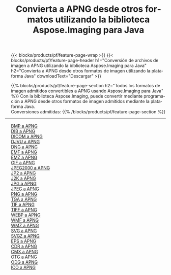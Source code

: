 ﻿---
title: Convierta a APNG desde otros formatos utilizando la biblioteca Aspose.Imaging para Java 
weight: 3920
url: /es/java/conversion/to/apng 
lang: es
langdirlevel: 2
locales: zh-hans,ja,it,ru,de,es,fr,nl,id,lt,pl,pt,vi,tr,ko,zh-hant,ar,hi,th,sv,cs,uk,he
description: Usando Aspose.Imaging puede convertir a APNG desde otros formatos usando Java
---

{{< blocks/products/pf/feature-page-wrap >}}
{{< blocks/products/pf/feature-page-header h1="Conversión de archivos de imagen a APNG utilizando la biblioteca Aspose.Imaging para Java" h2="Convierta a APNG desde otros formatos de imagen utilizando la plataforma Java" downloadText="Descargar" >}}


{{% blocks/products/pf/feature-page-section  h2="Todos los formatos de imagen admitidos convertibles a APNG usando Aspose.Imaging para Java" %}}
Con la biblioteca Aspose.Imaging, puede convertir mediante programación a APNG desde otros formatos de imagen admitidos mediante la plataforma Java.
<br/>
Conversiones admitidas:
{{% /blocks/products/pf/feature-page-section %}}
<div class="container-fluid productfamilypage bg-gray">
    <div class="convertypes bg-gray agp-content section">
        <div class="container">
		<hr style="margin-left:-20px;"/>
		<div class="row other-converters">
		    <div class='col-md-2 other-converter remove-lp remove-rp'><a href="/imaging/es/java/conversion/bmp-to-apng" >BMP a APNG</a></div>
<div class='col-md-2 other-converter remove-lp remove-rp'><a href="/imaging/es/java/conversion/dib-to-apng" >DIB a APNG</a></div>
<div class='col-md-2 other-converter remove-lp remove-rp'><a href="/imaging/es/java/conversion/dicom-to-apng" >DICOM a APNG</a></div>
<div class='col-md-2 other-converter remove-lp remove-rp'><a href="/imaging/es/java/conversion/djvu-to-apng" >DJVU a APNG</a></div>
<div class='col-md-2 other-converter remove-lp remove-rp'><a href="/imaging/es/java/conversion/dng-to-apng" >DNG a APNG</a></div>
<div class='col-md-2 other-converter remove-lp remove-rp'><a href="/imaging/es/java/conversion/emf-to-apng" >EMF a APNG</a></div>
<div class='col-md-2 other-converter remove-lp remove-rp'><a href="/imaging/es/java/conversion/emz-to-apng" >EMZ a APNG</a></div>
<div class='col-md-2 other-converter remove-lp remove-rp'><a href="/imaging/es/java/conversion/gif-to-apng" >GIF a APNG</a></div>
<div class='col-md-2 other-converter remove-lp remove-rp'><a href="/imaging/es/java/conversion/jpeg2000-to-apng" >JPEG2000 a APNG</a></div>
<div class='col-md-2 other-converter remove-lp remove-rp'><a href="/imaging/es/java/conversion/jp2-to-apng" >JP2 a APNG</a></div>
<div class='col-md-2 other-converter remove-lp remove-rp'><a href="/imaging/es/java/conversion/j2k-to-apng" >J2K a APNG</a></div>
<div class='col-md-2 other-converter remove-lp remove-rp'><a href="/imaging/es/java/conversion/jpg-to-apng" >JPG a APNG</a></div>
<div class='col-md-2 other-converter remove-lp remove-rp'><a href="/imaging/es/java/conversion/jpeg-to-apng" >JPEG a APNG</a></div>
<div class='col-md-2 other-converter remove-lp remove-rp'><a href="/imaging/es/java/conversion/png-to-apng" >PNG a APNG</a></div>
<div class='col-md-2 other-converter remove-lp remove-rp'><a href="/imaging/es/java/conversion/tga-to-apng" >TGA a APNG</a></div>
<div class='col-md-2 other-converter remove-lp remove-rp'><a href="/imaging/es/java/conversion/tif-to-apng" >TIF a APNG</a></div>
<div class='col-md-2 other-converter remove-lp remove-rp'><a href="/imaging/es/java/conversion/tiff-to-apng" >TIFF a APNG</a></div>
<div class='col-md-2 other-converter remove-lp remove-rp'><a href="/imaging/es/java/conversion/webp-to-apng" >WEBP a APNG</a></div>
<div class='col-md-2 other-converter remove-lp remove-rp'><a href="/imaging/es/java/conversion/wmf-to-apng" >WMF a APNG</a></div>
<div class='col-md-2 other-converter remove-lp remove-rp'><a href="/imaging/es/java/conversion/wmz-to-apng" >WMZ a APNG</a></div>
<div class='col-md-2 other-converter remove-lp remove-rp'><a href="/imaging/es/java/conversion/svg-to-apng" >SVG a APNG</a></div>
<div class='col-md-2 other-converter remove-lp remove-rp'><a href="/imaging/es/java/conversion/svgz-to-apng" >SVGZ a APNG</a></div>
<div class='col-md-2 other-converter remove-lp remove-rp'><a href="/imaging/es/java/conversion/eps-to-apng" >EPS a APNG</a></div>
<div class='col-md-2 other-converter remove-lp remove-rp'><a href="/imaging/es/java/conversion/cdr-to-apng" >CDR a APNG</a></div>
<div class='col-md-2 other-converter remove-lp remove-rp'><a href="/imaging/es/java/conversion/cmx-to-apng" >CMX a APNG</a></div>
<div class='col-md-2 other-converter remove-lp remove-rp'><a href="/imaging/es/java/conversion/otg-to-apng" >OTG a APNG</a></div>
<div class='col-md-2 other-converter remove-lp remove-rp'><a href="/imaging/es/java/conversion/odg-to-apng" >ODG a APNG</a></div>
<div class='col-md-2 other-converter remove-lp remove-rp'><a href="/imaging/es/java/conversion/ico-to-apng" >ICO a APNG</a></div>
                </div>
        </div>
    </div>
</div>
<br/>

